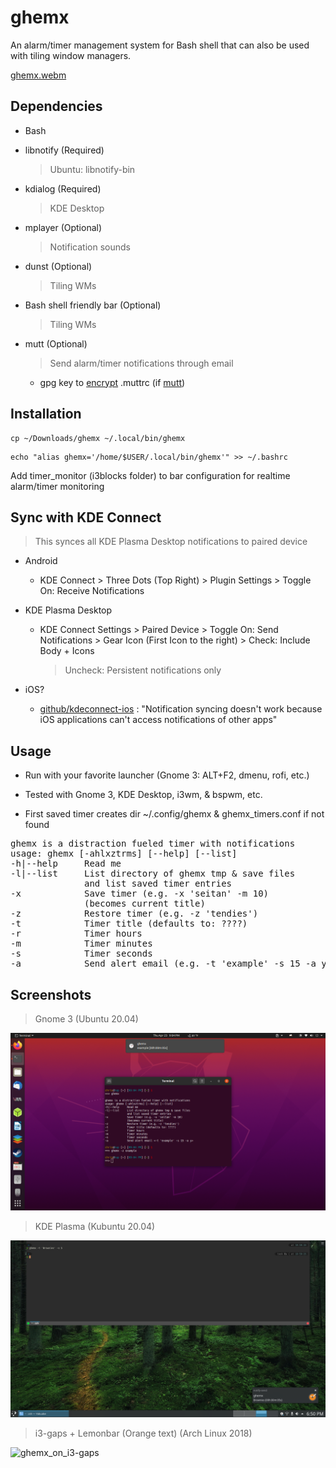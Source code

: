 # ghemx

An alarm/timer management system for Bash shell that can also be used with tiling window managers.

[ghemx.webm](https://raw.githubusercontent.com/csmertx/ghemx/master/ghemx.webm)

## Dependencies

- Bash

- libnotify (Required)

  > Ubuntu: libnotify-bin

- kdialog (Required)

  > KDE Desktop

- mplayer (Optional)

  > Notification sounds

- dunst (Optional)

  > Tiling WMs

- Bash shell friendly bar (Optional)

  > Tiling WMs

- mutt (Optional)
  
  > Send alarm/timer notifications through email

  - gpg key to [encrypt](https://pthree.org/2012/01/07/encrypted-mutt-imap-smtp-passwords/) .muttrc (if [mutt](https://wiki.archlinux.org/index.php/Mutt))

## Installation

```
cp ~/Downloads/ghemx ~/.local/bin/ghemx
```

```
echo "alias ghemx='/home/$USER/.local/bin/ghemx'" >> ~/.bashrc
```

Add timer_monitor (i3blocks folder) to bar configuration for realtime alarm/timer monitoring

## Sync with KDE Connect

> This synces all KDE Plasma Desktop notifications to paired device

- Android

  - KDE Connect > Three Dots (Top Right) > Plugin Settings > Toggle On: Receive Notifications

- KDE Plasma Desktop
  
  - KDE Connect Settings > Paired Device > Toggle On: Send Notifications > Gear Icon (First Icon to the right) > Check: Include Body + Icons
  
    > Uncheck: Persistent notifications only

- iOS?
  
  - [github/kdeconnect-ios](https://github.com/KDE/kdeconnect-ios#known-behavior-and-problems)
: "Notification syncing doesn't work because iOS applications can't access notifications of other apps"
## Usage

- Run with your favorite launcher (Gnome 3: ALT+F2, dmenu, rofi, etc.)

- Tested with Gnome 3, KDE Desktop, i3wm, & bspwm, etc.

- First saved timer creates dir ~/.config/ghemx & ghemx_timers.conf if not found

<pre>
ghemx is a distraction fueled timer with notifications
usage: ghemx [-ahlxztrms] [--help] [--list]
-h|--help     Read me
-l|--list     List directory of ghemx tmp & save files
              and list saved timer entries
-x            Save timer (e.g. -x 'seitan' -m 10)
              (becomes current title)
-z            Restore timer (e.g. -z 'tendies')
-t            Timer title (defaults to: ????)
-r            Timer hours
-m            Timer minutes
-s            Timer seconds
-a            Send alert email (e.g. -t 'example' -s 15 -a y)
</pre>

## Screenshots

> Gnome 3 (Ubuntu 20.04)

![Screenshot](screenshot1.png)

> KDE Plasma (Kubuntu 20.04)

![Screenshot](screenshot.png)

> i3-gaps + Lemonbar (Orange text) (Arch Linux 2018)

![ghemx_on_i3-gaps](https://user-images.githubusercontent.com/18563995/235005297-79b29903-32fb-485e-9307-06e55bf3b64e.png)
